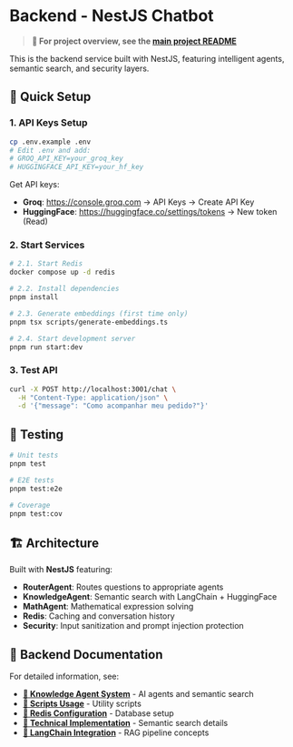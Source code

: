 # Backend - NestJS Chatbot

> **🚀 For project overview, see the [main project README](../README.md)**

This is the backend service built with NestJS, featuring intelligent agents, semantic search, and security layers.

## 🎯 Quick Setup

### 1. API Keys Setup
```bash
cp .env.example .env
# Edit .env and add:
# GROQ_API_KEY=your_groq_key
# HUGGINGFACE_API_KEY=your_hf_key
```

Get API keys:
- **Groq**: https://console.groq.com → API Keys → Create API Key
- **HuggingFace**: https://huggingface.co/settings/tokens → New token (Read)

### 2. Start Services
```bash
# 2.1. Start Redis
docker compose up -d redis

# 2.2. Install dependencies
pnpm install

# 2.3. Generate embeddings (first time only)
pnpm tsx scripts/generate-embeddings.ts

# 2.4. Start development server
pnpm run start:dev
```

### 3. Test API
```bash
curl -X POST http://localhost:3001/chat \
  -H "Content-Type: application/json" \
  -d '{"message": "Como acompanhar meu pedido?"}'
```

## 🧪 Testing

```bash
# Unit tests
pnpm test

# E2E tests  
pnpm test:e2e

# Coverage
pnpm test:cov
```

## 🏗️ Architecture

Built with **NestJS** featuring:
- **RouterAgent**: Routes questions to appropriate agents
- **KnowledgeAgent**: Semantic search with LangChain + HuggingFace
- **MathAgent**: Mathematical expression solving
- **Redis**: Caching and conversation history
- **Security**: Input sanitization and prompt injection protection

## 📖 Backend Documentation

For detailed information, see:

- **[🧠 Knowledge Agent System](./docs/KNOWLEDGE_AGENT.md)** - AI agents and semantic search
- **[🔧 Scripts Usage](./scripts/README.md)** - Utility scripts
- **[💾 Redis Configuration](./docs/redis.md)** - Database setup
- **[🔧 Technical Implementation](./docs/EMBEDDINGS.md)** - Semantic search details
- **[🔗 LangChain Integration](./docs/LangChain.md)** - RAG pipeline concepts


